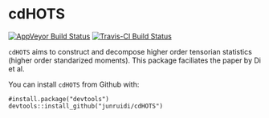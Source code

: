 # cdHOTS
[![AppVeyor Build Status](https://ci.appveyor.com/api/projects/status/github/junruidi/cdHOTS?branch=master&svg=true)](https://ci.appveyor.com/project/junruidi/cdHOTS)
[![Travis-CI Build Status](https://travis-ci.com/junruidi/cdHOTS.svg?branch=master)](https://travis-ci.com/junruidi/cdHOTS)

`cdHOTS` aims to construct and decompose higher order tensorian statistics (higher order standarized moments). This package faciliates the paper by Di et al.

You can install `cdHOTS` from Github with:
```{r}
#install.package("devtools")
devtools::install_github("junruidi/cdHOTS")
```
